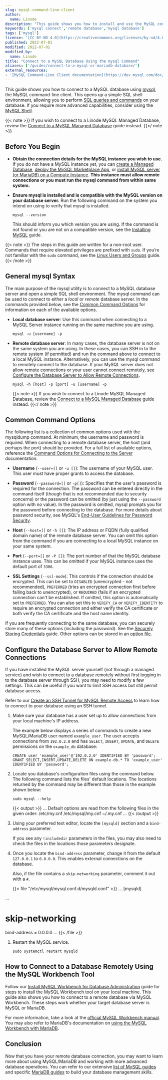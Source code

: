 ```yaml
---
slug: mysql-command-line-client
author:
  name: Linode
description: "This guide shows you how to install and use the MySQL command-Line client to connect to a database and run SQL commands."
keywords: ['mysql connect','remote database','mysql database']
tags: ['mysql']
license: '[CC BY-ND 4.0](https://creativecommons.org/licenses/by-nd/4.0)'
published: 2022-07-01
modified: 2022-07-01
modified_by:
  name: Linode
title: "Connect to a MySQL Database Using the mysql Command"
aliases: ['/guides/connect-to-a-mysql-or-mariadb-database/']
external_resources:
- '[MySQL Command-Line Client documentation](https://dev.mysql.com/doc/refman/8.0/en/mysql.html)'
---
```


This guide shows you how to connect to a MySQL database using [mysql](https://dev.mysql.com/doc/refman/8.0/en/mysql.html), the MySQL command-line client. This opens up a simple SQL shell environment, allowing you to perform [SQL queries and commands](/docs/guides/sql-commands/) on your database. If you require more advanced capabilities, consider using the [MySQL Shell](https://dev.mysql.com/doc/mysql-shell/8.0/en/).

{{< note >}}
If you wish to connect to a Linode MySQL Managed Database, review the [Connect to a MySQL Managed Database](/docs/products/databases/managed-databases/guides/mysql-connect/) guide instead.
{{</ note >}}

## Before You Begin

- **Obtain the connection details for the MySQL instance you wish to use.** If you do not have a MySQL instance yet, you can [create a Managed Database](https://www.linode.com/products/mysql/), [deploy the MySQL Marketplace App](https://www.linode.com/marketplace/apps/linode/mysql-mariadb/), or [install MySQL server (or MariaDB) on a Compute Instance](/docs/guides/install-mysql/). **This instance must allow remote connections or you must run the mysql command from within same system.**

-   **Ensure mysql is installed and is compatible with the MySQL version on your database server.** Run the following command on the system you intend on using to verify that mysql is installed.

        mysql --version

    This should inform you which version you are using. If the command is not found or you are not on a compatible version, see the [Installing MySQL](/docs/guides/install-mysql/) guide.

{{< note >}}
The steps in this guide are written for a non-root user. Commands that require elevated privileges are prefixed with `sudo`. If you’re not familiar with the `sudo` command, see the [Linux Users and Groups](/docs/guides/linux-users-and-groups/) guide.
{{< /note >}}

## General mysql Syntax

The main purpose of the mysql utility is to connect to a MySQL database server and open a simple SQL shell environment. The mysql command can be used to connect to either a *local* or *remote* database server. In the commands provided below, see the [Common Command Options](#common-command-options) for information on each of the available options.

-   **Local database server**: Use this command when connecting to a MySQL Server instance running on the same machine you are using.

        mysql -u [username] -p

-   **Remote database server**: In many cases, the database server is not on the same system you are using. In these cases, you can SSH in to the remote system (if permitted) and run the command above to connect to a local MySQL instance. Alternatively, you can use the mysql command to remotely connect to the database. If your MySQL server does not allow remote connections or your user cannot connect remotely, see [Configure the Database Server to Allow Remote Connections](#configure-the-database-server-to-allow-remote-connections).

        mysql -h [host] -p [port] -u [username] -p

    {{< note >}}
If you wish to connect to a Linode MySQL Managed Database, review the [Connect to a MySQL Managed Database](/docs/products/databases/managed-databases/guides/mysql-connect/) guide instead.
{{</ note >}}

## Common Command Options

The following list is a collection of common options used with the mysqldump command. At minimum, the username and password is required. When connecting to a remote database server, the host (and perhaps the port) should be provided. For a full list of available options, reference the [Command Options for Connecting to the Server](https://dev.mysql.com/doc/refman/8.0/en/connection-options.html) documentation.

- **Username** (`--user=[]` or `-u []`): The username of your MySQL user. This user must have proper grants to access the database.

- **Password** (`--password=[]` or `-p[]`): Specifies that the user's password is required for the connection. The password can be entered directly in the command itself (though that is not recommended due to security concerns) or the password can be omitted (by just using the `--password` option with no value). In the password is omitted, mysql prompts you for the password before connecting to the database. For more details about password security, see MySQL's [End-User Guidelines for Password Security](https://dev.mysql.com/doc/refman/8.0/en/password-security-user.html).

- **Host** (`--host=[]` or `-h []`): The IP address or FQDN (fully qualified domain name) of the remote database server. You can omit this option from the command if you are connecting to a local MySQL instance on your same system.

- **Port** (`--port=[]` or `-P []`): The port number of that the MySQL database instance uses. This can be omitted if your MySQL instance uses the default port of `3306`.

- **SSL Settings** (`--ssl-mode`): This controls if the connection should be encrypted. This can be set to `DISABLED` (unencrypted - not recommended), `PREFERRED` (tries an encrypted connection first before falling back to unencrypted), or `REQUIRED` (fails if an encrypted connection can't be established. If omitted, this option is automatically set to `PREFERRED`. You can also set this to `VERIFY_CA` or `VERIFY_IDENTITY` to require an encrypted connection and either verify the CA certificate or both verify the CA certificate and the host name identity.

If you are frequently connecting to the same database, you can securely store many of these options (including the password). See the [Securely Storing Credentials](/docs/guides/securely-store-mysql-credentials/) guide. Other options can be stored in an [option file](https://dev.mysql.com/doc/refman/8.0/en/option-files.html).

## Configure the Database Server to Allow Remote Connections

If you have installed the MySQL server yourself (not through a managed service) and wish to connect to a database remotely without first logging in to the database server through SSH, you may need to modify a few settings. This can be useful if you want to limit SSH access but still permit database access.

Refer to our [Create an SSH Tunnel for MySQL Remote Access](/docs/guides/create-an-ssh-tunnel-for-mysql-remote-access/) to learn how to connect to your database using an SSH tunnel.

1.  Make sure your database has a user set up to allow connections from your local machine's IP address.

    The example below displays a series of commands to create a new MySQL/MariaDB user named `example_user`. The user accepts connections from `192.0.2.0` and has `SELECT`, `INSERT`, `UPDATE`, and `DELETE` permissions on the `example_db` database:

        CREATE user 'example_user'@'192.0.2.0' IDENTIFIED BY 'password';
        GRANT SELECT,INSERT,UPDATE,DELETE ON example-db.* TO 'example_user' IDENTIFIED BY 'password';

1.  Locate you database's configuration files using the command below. The following command lists the files' default locations. The locations returned by the command may be different than those in the example shown below:

        sudo mysql --help

    {{< output >}}
...
Default options are read from the following files in the given order:
/etc/my.cnf /etc/mysql/my.cnf ~/.my.cnf
...
{{< /output >}}

1. Using your preferred text editor, locate the `[mysqld]` section and a `bind-address` parameter.

    If you see any `!includedir` parameters in the files, you may also need to check the files in the locations those parameters designate.

1. Once you locate the `bind-address` parameter, change it from the default `127.0.0.1` to `0.0.0.0`. This enables external connections on the database.

    Also, if the file contains a `skip-networking` parameter, comment it out with a `#`.

    {{< file "/etc/mysql/mysql.conf.d/mysqld.conf" >}}
...
[mysqld]

...
# skip-networking

bind-address = 0.0.0.0
...
{{< /file >}}

1.  Restart the MySQL service.

        sudo systemctl restart mysqld

## How to Connect to a Database Remotely Using the MySQL Workbench Tool

Follow our [Install MySQL Workbench for Database Administration](/docs/guides/deploy-mysql-workbench-for-database-administration/) guide for steps to install the MySQL Workbench tool on your local machine. This guide also shows you how to connect to a remote database via MySQL Workbench. These steps work whether your target database server is MySQL or MariaDB.

For more information, take a look at the [official MySQL Workbench manual](https://dev.mysql.com/doc/workbench/en/). You may also refer to MariaDB's documentation on [using the MySQL Workbench with MariaDB](https://mariadb.com/products/skysql/docs/clients/third-party/mysql-workbench/).

## Conclusion

Now that you have your remote database connection, you may want to learn more about using MySQL/MariaDB and working with more advanced database operations. You can refer to our extensive [list of MySQL guides](/docs/guides/databases/mysql/) and specific [MariaDB guides](/docs/guides/databases/mariadb/) to build your database management skills.
